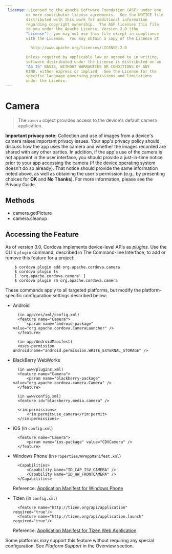 ```yaml
---
 license: Licensed to the Apache Software Foundation (ASF) under one
         or more contributor license agreements.  See the NOTICE file
         distributed with this work for additional information
         regarding copyright ownership.  The ASF licenses this file
         to you under the Apache License, Version 2.0 (the
         "License"); you may not use this file except in compliance
         with the License.  You may obtain a copy of the License at

           http://www.apache.org/licenses/LICENSE-2.0

         Unless required by applicable law or agreed to in writing,
         software distributed under the License is distributed on an
         "AS IS" BASIS, WITHOUT WARRANTIES OR CONDITIONS OF ANY
         KIND, either express or implied.  See the License for the
         specific language governing permissions and limitations
         under the License.
---
```


# Camera

> The `camera` object provides access to the device's default camera application.

__Important privacy note:__ Collection and use of images from a
device's camera raises important privacy issues.  Your app's privacy
policy should discuss how the app uses the camera and whether the
images recorded are shared with any other parties.  In addition, if
the app's use of the camera is not apparent in the user interface, you
should provide a just-in-time notice prior to your app accessing the
camera (if the device operating system doesn't do so already).  That
notice should provide the same information noted above, as well as
obtaining the user's permission (e.g., by presenting choices for
__OK__ and __No Thanks__).  For more information, please see the
Privacy Guide.

## Methods

- camera.getPicture
- camera.cleanup

## Accessing the Feature

As of version 3.0, Cordova implements device-level APIs as _plugins_.
Use the CLI's `plugin` command, described in The Command-line
Interface, to add or remove this feature for a project:

        $ cordova plugin add org.apache.cordova.camera
        $ cordova plugin ls
        [ 'org.apache.cordova.camera' ]
        $ cordova plugin rm org.apache.cordova.camera

These commands apply to all targeted platforms, but modify the
platform-specific configuration settings described below:

* Android

        (in app/res/xml/config.xml)
        <feature name="Camera">
            <param name="android-package" value="org.apache.cordova.CameraLauncher" />
        </feature>

        (in app/AndroidManifest)
        <uses-permission android:name="android.permission.WRITE_EXTERNAL_STORAGE" />

* BlackBerry WebWorks

        (in www/plugins.xml)
        <feature name="Camera">
            <param name="blackberry-package" value="org.apache.cordova.camera.Camera" />
        </feature>

        (in www/config.xml)
        <feature id="blackberry.media.camera" />

        <rim:permissions>
            <rim:permit>use_camera</rim:permit>
        </rim:permissions>

* iOS (in `config.xml`)

        <feature name="Camera">
            <param name="ios-package" value="CDVCamera" />
        </feature>

* Windows Phone (in `Properties/WPAppManifest.xml`)

        <Capabilities>
            <Capability Name="ID_CAP_ISV_CAMERA" />
            <Capability Name="ID_HW_FRONTCAMERA" />
        </Capabilities>

  Reference: [Application Manifest for Windows Phone](http://msdn.microsoft.com/en-us/library/ff769509%28v=vs.92%29.aspx)

* Tizen (in `config.xml`)

        <feature name="http://tizen.org/api/application" required="true"/>
        <feature name="http://tizen.org/api/application.launch" required="true"/>

  Reference: [Application Manifest for Tizen Web Application](https://developer.tizen.org/help/topic/org.tizen.help.gs/Creating%20a%20Project.html?path=0_1_1_3#8814682_CreatingaProject-EditingconfigxmlFeatures)

Some platforms may support this feature without requiring any special
configuration.  See _Platform Support_ in the Overview section.
